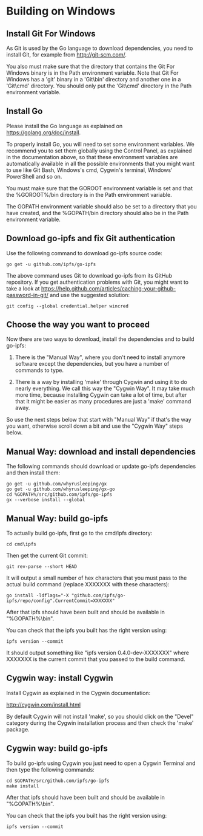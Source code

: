 # Building on Windows

## Install Git For Windows

As Git is used by the Go language to download dependencies, you need
to install Git, for example from http://git-scm.com/.

You also must make sure that the directory that contains the Git For
Windows binary is in the Path environment variable. Note that Git For
Windows has a 'git' binary in a 'Git\bin' directory and another one in
a 'Git\cmd' directory. You should only put the 'Git\cmd' directory in
the Path environment variable.

## Install Go

Please install the Go language as explained on
https://golang.org/doc/install.

To properly install Go, you will need to set some environment
variables. We recommend you to set them globally using the Control
Panel, as explained in the documentation above, so that these
environment variables are automatically available in all the possible
environments that you might want to use like Git Bash, Windows's cmd,
Cygwin's terminal, Windows' PowerShell and so on.

You must make sure that the GOROOT environment variable is set and
that the %GOROOT%/bin directory is in the Path environment variable.

The GOPATH environment variable should also be set to a directory that
you have created, and the %GOPATH/bin directory should also be in the
Path environment variable.

## Download go-ipfs and fix Git authentication

Use the following command to download go-ipfs source code:

```
go get -u github.com/ipfs/go-ipfs
```

The above command uses Git to download go-ipfs from its GitHub
repository. If you get authentication problems with Git, you might
want to take a look at
https://help.github.com/articles/caching-your-github-password-in-git/
and use the suggested solution:

```
git config --global credential.helper wincred
```

## Choose the way you want to proceed

Now there are two ways to download, install the dependencies and to
build go-ipfs:

1) There is the "Manual Way", where you don't need to install anymore
software except the dependencies, but you have a number of commands to
type.

2) There is a way by installing 'make' through Cygwin and using it to
do nearly everything. We call this way the "Cygwin Way". It may take
much more time, because installing Cygwin can take a lot of time, but
after that it might be easier as many procedures are just a 'make'
command away.

So use the next steps below that start with "Manual Way" if that's the
way you want, otherwise scroll down a bit and use the "Cygwin Way"
steps below.

## Manual Way: download and install dependencies

The following commands should download or update go-ipfs dependencies
and then install them:

```
go get -u github.com/whyrusleeping/gx
go get -u github.com/whyrusleeping/gx-go
cd %GOPATH%/src/github.com/ipfs/go-ipfs
gx --verbose install --global
```

## Manual Way: build go-ipfs

To actually build go-ipfs, first go to the cmd/ipfs directory:

```
cd cmd\ipfs
```

Then get the current Git commit:

```
git rev-parse --short HEAD
```

It will output a small number of hex characters that you must pass to
the actual build command (replace XXXXXXX with these characters):

```
go install -ldflags="-X "github.com/ipfs/go-ipfs/repo/config".CurrentCommit=XXXXXXX"
```

After that ipfs should have been built and should be available in
"%GOPATH%\bin".

You can check that the ipfs you built has the right version using:

```
ipfs version --commit
```

It should output something like "ipfs version 0.4.0-dev-XXXXXXX" where
XXXXXXX is the current commit that you passed to the build command.

## Cygwin way: install Cygwin

Install Cygwin as explained in the Cygwin documentation:

http://cygwin.com/install.html

By default Cygwin will not install 'make', so you should click on the
"Devel" category during the Cygwin installation process and then check
the 'make' package.

## Cygwin way: build go-ipfs

To build go-ipfs using Cygwin you just need to open a Cygwin Terminal
and then type the following commands:

```
cd $GOPATH/src/github.com/ipfs/go-ipfs
make install
```

After that ipfs should have been built and should be available in
"%GOPATH%\bin".

You can check that the ipfs you built has the right version using:

```
ipfs version --commit
```
